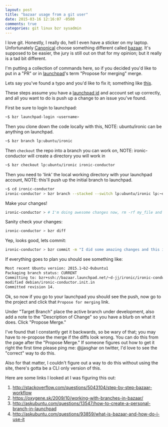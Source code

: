 ```yaml
---
layout: post
title: "bazaar usage from a git user"
date: 2015-03-16 12:16:07 -0500
comments: true
categories: git linux bzr sysadmin
---
```


I love git. Honestly, I really do, hell I even have a sticker on my laptop.
Unfortunately [Canonical](https://canonical.com) choose something different
called [bazaar](https://bazaar.canonical.com/en/). It's supposed to be easier,
the jury is still out on that for my opinion; but it really is a tad bit different.

I'm putting a collection of commands here, so if you decided you'd like to put in
a "PR" or in [launchpad](https://launchpad.net/)'s term "Propose for merging" merge.

Lets say you've found a typo and you'd like to fix it; something like [this](https://code.launchpad.net/~d-jj/ironic/ironic-conductor/+merge/253085).

These steps assume you have a [launchpad id](https://login.launchpad.net/+login) and account set up correctly, and all you
want to do is push up a change to an issue you've found.

First be sure to login to launchpad:

```bash
~$ bzr launchpad-login <username>
```

Then you clone down the code locally with this, NOTE: ubuntu/ironic can be anything on launchpad.

```bash
~$ bzr branch lp:ubuntu/ironic
```

Then `checkout` the repo into a branch you can work on, NOTE: ironic-conductor will create a directory you will work in

```bash
~$ bzr checkout lp:ubuntu/ironic ironic-conductor
```

Then you need to 'link' the local working directory with your launchpad account, NOTE: this'll push up the initial branch to launchpad.

```bash
~$ cd ironic-conductor
ironic-conductor > bzr branch --stacked --switch lp:ubuntu/ironic lp:~d-jj/ironic/ironic-conductor
```

Make your changes!

```bash
ironic-conductor > # I'm doing awesome changes now, rm -rf my_file and blah blah blah
```

Sanity check your changes:

```bash
ironic-conductor > bzr diff
```

Yep, looks good, lets commit:

```bash
ironic-conductor > bzr commit -m "I did some amazing changes and this is that commit"
```

If everything goes to plan you should see something like:

```bash
Most recent Ubuntu version: 2015.1~b2-0ubuntu1
Packaging branch status: CURRENT
Committing to: bzr+ssh://bazaar.launchpad.net/~d-jj/ironic/ironic-conductor/
modified debian/ironic-conductor.init.in
Committed revision 14.
```

Ok, so now if you go to your launchpad you should see the push, now go to the project and click that
`Propose for merging` link.

Under "Target Branch" place the active branch under development, also add a note to the "Description of Change"
so you have a blurb on what it does. Click "Propose Merge."

I've found that I constantly get it backwards, so be wary of that; you may have to re-propose the merge if the
diffs look wrong. You can do this from the page after the "Propose Merge." If someone figures out how to get it
right the first time please ping me: @jjasghar on twitter, I'd love to see the "correct" way to do this.

Also for that matter, I couldn't figure out a way to do this without using the site, there's gotta be a CLI
only version of this.

Here are some links I looked at I was figuring this out:

1. http://stackoverflow.com/questions/5043104/step-by-step-bazaar-workflow
2. https://oxygene.sk/2009/10/working-with-branches-in-bazaar/
3. http://askubuntu.com/questions/13547/how-to-create-a-personal-branch-in-launchpad
4. http://askubuntu.com/questions/93859/what-is-bazaar-and-how-do-i-use-it
